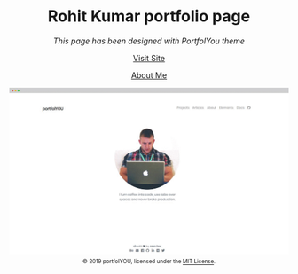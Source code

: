 <div align="center">
  <h1>Rohit Kumar portfolio page</h1>
  <i>This page has been designed with PortfolYou theme</i>

  <a href="https://imrohitkumar.github.io">Visit Site</a>
  
  <a href="https://imrohitkumar.github.io/about">About Me</a>

  <a href="https://YoussefRaafatNasry.github.io/portfolYOU"><img src="screenshot.gif"></a>
  <sub><sup>© 2019 portfolYOU, licensed under the <a href="./LICENSE">MIT License</a>.</sup></sub>
</div>
